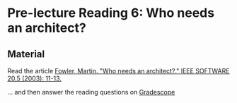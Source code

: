 # Pre-lecture Reading 6: Who needs an architect?

## Material

Read the article [Fowler, Martin. "Who needs an architect?." IEEE SOFTWARE 20.5 (2003): 11-13.](whoNeedsArchitect.pdf)


… and then answer the reading questions on [Gradescope](https://www.gradescope.com/courses/837681/assignments/4969479)
